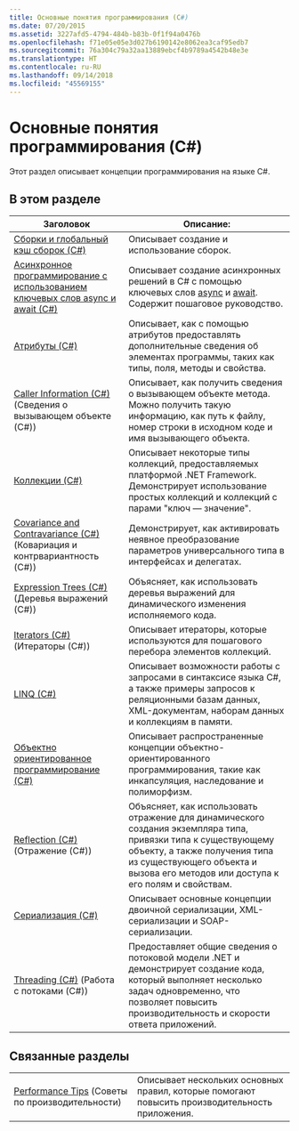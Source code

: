 ```yaml
---
title: Основные понятия программирования (C#)
ms.date: 07/20/2015
ms.assetid: 3227afd5-4794-484b-b83b-0f1f94a0476b
ms.openlocfilehash: f71e05e05e3d027b6190142e8062ea3caf95edb7
ms.sourcegitcommit: 76a304c79a32aa13889ebcf4b9789a4542b48e3e
ms.translationtype: HT
ms.contentlocale: ru-RU
ms.lasthandoff: 09/14/2018
ms.locfileid: "45569155"
---
```

# <a name="programming-concepts-c"></a>Основные понятия программирования (C#)
Этот раздел описывает концепции программирования на языке C#.  
  
## <a name="in-this-section"></a>В этом разделе  
  
|Заголовок|Описание:|  
|-----------|-----------------|  
|[Сборки и глобальный кэш сборок (C#)](../../../csharp/programming-guide/concepts/assemblies-gac/index.md)|Описывает создание и использование сборок.|  
|[Асинхронное программирование с использованием ключевых слов async и await (C#)](../../../csharp/programming-guide/concepts/async/index.md)|Описывает создание асинхронных решений в C# с помощью ключевых слов [async](../../../csharp/language-reference/keywords/async.md) и [await](../../../csharp/language-reference/keywords/await.md). Содержит пошаговое руководство.|  
|[Атрибуты (C#)](../../../csharp/programming-guide/concepts/attributes/index.md)|Описывает, как с помощью атрибутов предоставлять дополнительные сведения об элементах программы, таких как типы, поля, методы и свойства.|  
|[Caller Information (C#)](../../../csharp/programming-guide/concepts/caller-information.md) (Сведения о вызывающем объекте (C#))|Описывает, как получить сведения о вызывающем объекте метода. Можно получить такую информацию, как путь к файлу, номер строки в исходном коде и имя вызывающего объекта.|  
|[Коллекции (C#)](../../../csharp/programming-guide/concepts/collections.md)|Описывает некоторые типы коллекций, предоставляемых платформой .NET Framework. Демонстрирует использование простых коллекций и коллекций с парами "ключ — значение".|  
|[Covariance and Contravariance (C#)](../../../csharp/programming-guide/concepts/covariance-contravariance/index.md) (Ковариация и контрвариантность (C#))|Демонстрирует, как активировать неявное преобразование параметров универсального типа в интерфейсах и делегатах.|  
|[Expression Trees (C#)](../../../csharp/programming-guide/concepts/expression-trees/index.md) (Деревья выражений (C#))|Объясняет, как использовать деревья выражений для динамического изменения исполняемого кода.|  
|[Iterators (C#)](../../../csharp/programming-guide/concepts/iterators.md) (Итераторы (C#))|Описывает итераторы, которые используются для пошагового перебора элементов коллекций.|  
|[LINQ (C#)](../../../csharp/programming-guide/concepts/linq/index.md)|Описывает возможности работы с запросами в синтаксисе языка C#, а также примеры запросов к реляционными базам данных, XML-документам, наборам данных и коллекциям в памяти.|  
|[Объектно ориентированное программирование (C#)](../../../csharp/programming-guide/concepts/object-oriented-programming.md)|Описывает распространенные концепции объектно-ориентированного программирования, такие как инкапсуляция, наследование и полиморфизм.|  
|[Reflection (C#)](../../../csharp/programming-guide/concepts/reflection.md) (Отражение (C#))|Объясняет, как использовать отражение для динамического создания экземпляра типа, привязки типа к существующему объекту, а также получения типа из существующего объекта и вызова его методов или доступа к его полям и свойствам.|  
|[Сериализация (C#)](../../../csharp/programming-guide/concepts/serialization/index.md)|Описывает основные концепции двоичной сериализации, XML-сериализации и SOAP-сериализации.|  
|[Threading (C#)](../../../csharp/programming-guide/concepts/threading/index.md) (Работа с потоками (C#))|Предоставляет общие сведения о потоковой модели .NET и демонстрирует создание кода, который выполняет несколько задач одновременно, что позволяет повысить производительность и скорости ответа приложений.|  
  
## <a name="related-sections"></a>Связанные разделы  
  
|||  
|---|---|  
|[Performance Tips](../../../../docs/framework/performance/performance-tips.md) (Советы по производительности) | Описывает нескольких основных правил, которые помогают повысить производительность приложения.|

